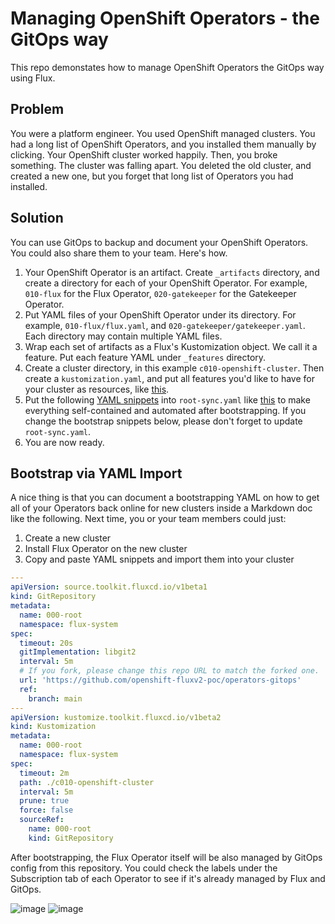 # Managing OpenShift Operators - the GitOps way

This repo demonstates how to manage OpenShift Operators the GitOps way using Flux.

## Problem

You were a platform engineer. You used OpenShift managed clusters. You had a long list of OpenShift Operators, and you installed them manually by clicking. Your OpenShift cluster worked happily. Then, you broke something. The cluster was falling apart. You deleted the old cluster, and created a new one, but you forget that long list of Operators you had installed.

## Solution

You can use GitOps to backup and document your OpenShift Operators. You could also share them to your team. Here's how.

  1. Your OpenShift Operator is an artifact. Create `_artifacts` directory, and create a directory for each of your OpenShift Operator. For example, `010-flux` for the Flux Operator, `020-gatekeeper` for the Gatekeeper Operator.
  2. Put YAML files of your OpenShift Operator under its directory. For example, `010-flux/flux.yaml`, and `020-gatekeeper/gatekeeper.yaml`. Each directory may contain multiple YAML files.
  3. Wrap each set of artifacts as a Flux's Kustomization object. We call it a feature. Put each feature YAML under `_features` directory.
  4. Create a cluster directory, in this example `c010-openshift-cluster`. Then create a `kustomization.yaml`, and put all features you'd like to have for your cluster as resources, like [this](https://github.com/openshift-fluxv2-poc/operators-gitops/blob/main/c010-openshift-cluster/kustomization.yaml).
  5. Put the following [YAML snippets](https://github.com/openshift-fluxv2-poc/operators-gitops/blob/main/README.md?plain=1#L29) into `root-sync.yaml` like [this](https://github.com/openshift-fluxv2-poc/operators-gitops/blob/main/c010-openshift-cluster/root-sync.yaml) to make everything self-contained and automated after bootstrapping. If you change the bootstrap snippets below, please don't forget to update `root-sync.yaml`.
  6. You are now ready.

## Bootstrap via YAML Import

A nice thing is that you can document a bootstrapping YAML on how to get all of your Operators back online for new clusters inside a Markdown doc like the following. Next time, you or your team members could just:

  1. Create a new cluster
  2. Install Flux Operator on the new cluster
  3. Copy and paste YAML snippets and import them into your cluster
  
```yaml
---
apiVersion: source.toolkit.fluxcd.io/v1beta1
kind: GitRepository
metadata:
  name: 000-root
  namespace: flux-system
spec:
  timeout: 20s
  gitImplementation: libgit2
  interval: 5m
  # If you fork, please change this repo URL to match the forked one.
  url: 'https://github.com/openshift-fluxv2-poc/operators-gitops'
  ref:
    branch: main
---
apiVersion: kustomize.toolkit.fluxcd.io/v1beta2
kind: Kustomization
metadata:
  name: 000-root
  namespace: flux-system
spec:
  timeout: 2m
  path: ./c010-openshift-cluster
  interval: 5m
  prune: true
  force: false
  sourceRef:
    name: 000-root
    kind: GitRepository
```

After bootstrapping, the Flux Operator itself will be also managed by GitOps config from this repository. You could check the labels under the Subscription tab of each Operator to see if it's already managed by Flux and GitOps.

![image](https://user-images.githubusercontent.com/10666/138084572-56e3a46c-fc7d-4d78-8361-8ea2411d3275.png)
![image](https://user-images.githubusercontent.com/10666/138084621-ed766b7a-b885-4ced-9095-0a3c06f122e9.png)

